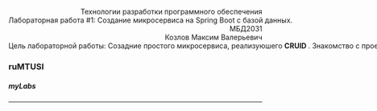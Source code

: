   <p align="right">
  <nobr>Технологии разработки программного обеспечения</nobr>
  <br />
  <nobr>Лабораторная работа #1: Cоздание микросервиса на Spring Boot с базой данных.</nobr>
  <br />
  МБД2031
  <br />
  <nobr>Козлов Максим Валерьевич</nobr>
  <br />
  <nobr>Цель лабораторной работы: Созадние простого микросервиса, реализуюшего <strong> CRUID </strong>. Знакомство с проектированием многослойной архитектуры Web+API </nobr>
  </p>
<h3>ruMTUSI</h3>
<h5><i>myLabs</i></h5>
<hr />

<p><p>

